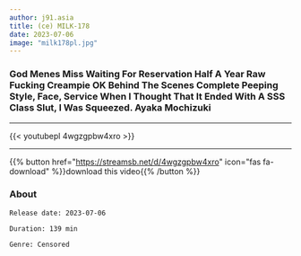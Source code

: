 ```yaml
---
author: j91.asia
title: (ce) MILK-178
date: 2023-07-06
image: "milk178pl.jpg"
---
```


### God Menes Miss Waiting For Reservation Half A Year Raw Fucking Creampie OK Behind The Scenes Complete Peeping Style, Face, Service When I Thought That It Ended With A SSS Class Slut, I Was Squeezed. Ayaka Mochizuki
___

{{< youtubepl 4wgzgpbw4xro >}}
___

{{% button href="https://streamsb.net/d/4wgzgpbw4xro" icon="fas fa-download" %}}download this video{{% /button %}}
### About

`Release date: 2023-07-06`

`Duration: 139 min`

`Genre:	Censored`